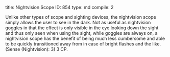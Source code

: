 title:          Nightvision Scope
ID:             854
type:           md
compile:        2



Unlike other types of scope and sighting devices, the nightvision scope simply allows the user to see in the dark. Not as useful as nightvision goggles in that the effect is only visible in the eye looking down the sight and thus only seen when using the sight, while goggles are always on, a nightvision scope has the benefit of being much less cumbersome and able to be quickly transitioned away from in case of bright flashes and the like. (Sense (Nightvision): 3) 3 CP.